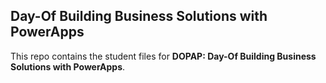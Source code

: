## Day-Of Building Business Solutions with PowerApps
This repo contains the student files for **DOPAP: Day-Of Building Business Solutions with PowerApps**.